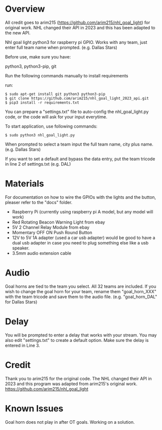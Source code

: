 # Overview
All credit goes to arim215 (https://github.com/arim215/nhl_goal_light) for original work. NHL changed their API in 2023 and this has been adapted to the new API.

Nhl goal light python3 for raspberry pi GPIO. Works with any team, just enter full team name when prompted. (e.g. Dallas Stars)

Before use, make sure you have:

python3, python3-pip, git

Run the following commands manually to install requirements

run:

```
$ sudo apt-get install git python3 python3-pip
$ git clone https://github.com/arim215/nhl_goal_light_2023_api.git
$ pip3 install -r requirements.txt
```

You can prepare a "settings.txt" file to auto-config the nhl_goal_light.py code, or the code will ask for your input everytime.

To start application, use following commands:
```
$ sudo python3 nhl_goal_light.py
```
When prompted to select a team input the full team name, city plus name. (e.g. Dallas Stars)

If you want to set a default and bypass the data entry, put the team tricode in line 2 of settings.txt (e.g. DAL)

# Materials
For documentation on how to wire the GPIOs with the lights and the button, pleaser refer to the "docs" folder.

* Raspberry Pi (currently using raspberry pi A model, but any model will work)
* Red Rotating Beacon Warning Light from ebay
* 5V 2 Channel Relay Module from ebay
* Momentary OFF ON Push Round Button
* 12V to 5V 1A adapter (used a car usb adapter) would be good to have a dual usb adapter in case you need to plug something else like a usb speaker.
* 3.5mm audio extension cable

# Audio
Goal horns are tied to the team you select. All 32 teams are included. If you wish to change the goal horn for your team, rename them "goal_horn_XXX" with the team tricode and save them to the audio file. (e.g. "goal_horn_DAL" for Dallas Stars)

# Delay
You will be prompted to enter a delay that works with your stream. You may also edit "settings.txt" to create a default option. Make sure the delay is entered in Line 3.

# Credit
Thank you to arim215 for the original code. The NHL changed their API in 2023 and this program was adapted from arim215's original work. https://github.com/arim215/nhl_goal_light

# Known Issues
Goal horn does not play in after OT goals. Working on a solution.
